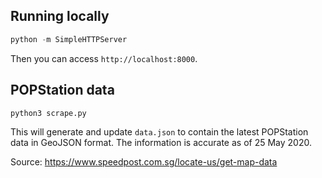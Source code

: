 ## Running locally

``` python
python -m SimpleHTTPServer
```

Then you can access `http://localhost:8000`.

## POPStation data

``` python
python3 scrape.py
```

This will generate and update `data.json` to contain the latest POPStation data
in GeoJSON format. The information is accurate as of 25 May 2020.

Source: https://www.speedpost.com.sg/locate-us/get-map-data
